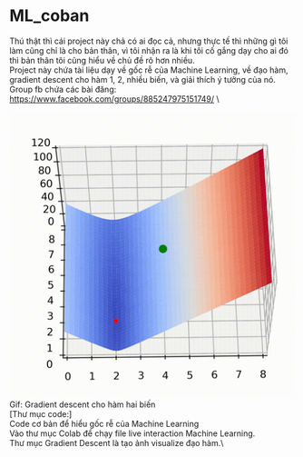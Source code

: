 # ML_coban
Thú thật thì cái project này chả có ai đọc cả, nhưng thực tế thì những gì tôi làm cũng chỉ là cho bản thân, vì tôi nhận ra là khi tôi cố gắng dạy cho ai đó thì bản thân tôi cũng hiểu về chủ đề rõ hơn nhiều.\
Project này chứa tài liệu dạy về gốc rễ của Machine Learning, về đạo hàm, gradient descent cho hàm 1, 2, nhiều biến, và giải thích ý tưởng của nó.\
Group fb chứa các bài đăng: https://www.facebook.com/groups/885247975151749/ \

![](preview.gif "Logo Title Text 1")\
Gif: Gradient descent cho hàm hai biến\
\[Thư mục code:\]\
Code cơ bản để hiểu gốc rễ của Machine Learning\
Vào thư mục Colab để chạy file live interaction Machine Learning.\
Thư mục Gradient Descent là tạo ảnh visualize đạo hàm.\

